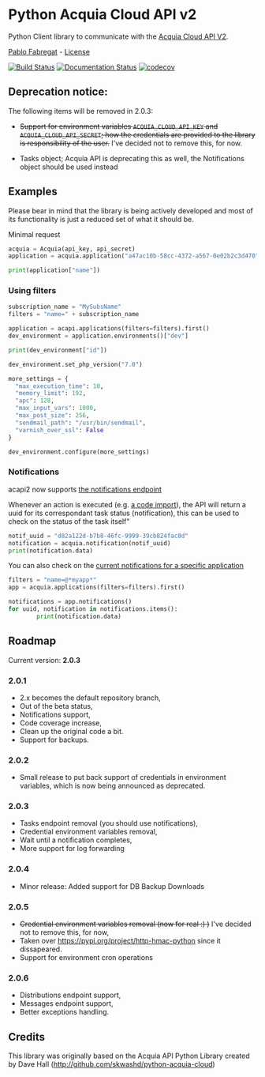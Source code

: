 # Python Acquia Cloud API v2

Python Client library to communicate with the [Acquia Cloud API V2](http://cloud.acquia.com/api-docs).

[Pablo Fabregat](http://pablofabregat.com) - [License](LICENSE.txt)

[![Build Status](https://travis-ci.org/pmatias/python-acquia-cloud-2.svg?branch=master)](https://travis-ci.org/pmatias/python-acquia-cloud-2) [![Documentation Status](https://readthedocs.org/projects/acapi2/badge/?version=latest)](https://acapi2.readthedocs.io/en/latest/?badge=latest) [![codecov](https://codecov.io/gh/pmatias/python-acquia-cloud-2/branch/2.x/graph/badge.svg)](https://codecov.io/gh/pmatias/python-acquia-cloud-2)


## Deprecation notice:

The following items will be removed in 2.0.3:

* ~~Support for environment variables `ACQUIA_CLOUD_API_KEY` and 
`ACQUIA_CLOUD_API_SECRET`; how the credentials are provided to the library is
responsibility of the user.~~ I've decided not to remove this, for now.

* Tasks object; Acquia API is deprecating this as well, the Notifications object
should be used instead   

## Examples

Please bear in mind that the library is being actively developed and
most of its functionality is just a reduced set of what it should be.

Minimal request

```python
acquia = Acquia(api_key, api_secret)
application = acquia.application("a47ac10b-58cc-4372-a567-0e02b2c3d470")

print(application["name"])
```

### Using filters

```python
subscription_name = "MySubsName"
filters = "name=" + subscription_name

application = acapi.applications(filters=filters).first()
dev_environment = application.environments()["dev"]

print(dev_environment["id"])

dev_environment.set_php_version("7.0")

more_settings = {
  "max_execution_time": 10,
  "memory_limit": 192,
  "apc": 128,
  "max_input_vars": 1000,
  "max_post_size": 256,
  "sendmail_path": "/usr/bin/sendmail",
  "varnish_over_ssl": False
}

dev_environment.configure(more_settings)
```

### Notifications

acapi2 now supports [the notifications endpoint](https://cloudapi-docs.acquia.com/#/Notifications/getNotificationByUuid)

Whenever an action is executed (e.g. [a code import](https://cloudapi-docs.acquia.com/#/Environments/postEnvironmentsImportSite)),
 the API will return a uuid for its correspondant 
task status (notification), this can be used to check on the status of the task itself"

```python
notif_uuid = "d82a122d-b7b8-46fc-9999-39cb824fac8d"
notification = acquia.notification(notif_uuid)
print(notification.data)
```

You can also check on the [current notifications for a specific application](https://cloudapi-docs.acquia.com/#/Applications/getApplicationNotifications)

````python
filters = "name=@*myapp*"
app = acquia.applications(filters=filters).first()

notifications = app.notifications()
for uuid, notification in notifications.items():
        print(notification.data)
````

## Roadmap

Current version: **2.0.3**

### 2.0.1

* 2.x becomes the default repository branch,
* Out of the beta status,
* Notifications support,
* Code coverage increase,
* Clean up the original code a bit.
* Support for backups.

### 2.0.2

* Small release to put back support of credentials in environment variables,
which is now being announced as deprecated.

### 2.0.3

* Tasks endpoint removal (you should use notifications),
* Credential environment variables removal,
* Wait until a notification completes,
* More support for log forwarding

### 2.0.4

* Minor release: Added support for DB Backup Downloads

### 2.0.5
* ~~Credential environment variables removal (now for real :) )~~ I've decided not to remove this, for now,
* Taken over https://pypi.org/project/http-hmac-python since it dissapeared.
* Support for environment cron operations

### 2.0.6
* Distributions endpoint support,
* Messages endpoint support,
* Better exceptions handling.

## Credits

This library was originally based on the Acquia API Python Library created 
by Dave Hall (http://github.com/skwashd/python-acquia-cloud)
